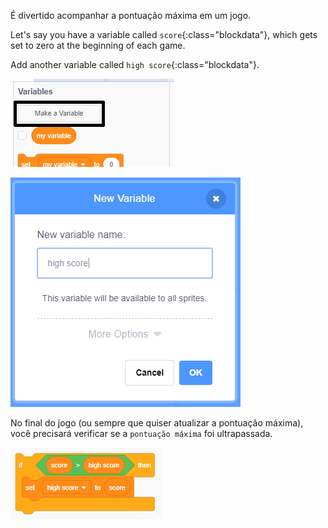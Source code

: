 É divertido acompanhar a pontuação máxima em um jogo.

Let's say you have a variable called `score`{:class="blockdata"}, which gets set to zero at the beginning of each game.

Add another variable called `high score`{:class="blockdata"}.

![click make make a variable](images/make-variable-annotated.png)

![enter name high score](images/make-high-score-variable.png)

No final do jogo (ou sempre que quiser atualizar a pontuação máxima), você precisará verificar se a `pontuação máxima` foi ultrapassada.

![screenshot](images/check-for-high-score.png)